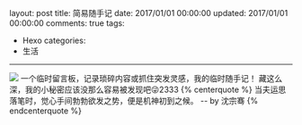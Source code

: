 layout: post
title: 简易随手记
date: 2017/01/01 00:00:00
updated: 2017/01/01 00:00:00
comments: true
tags:
- Hexo
categories:
- 生活

---
<img src="https://eisenhao.coding.net/p/eisenhao/d/eisenhao/git/raw/master/uploads/messageBoard.jpg" class="full-image" />
一个临时留言板，记录琐碎内容或抓住突发灵感，我的临时随手记！
藏这么深，我的小秘密应该没那么容易被发现吧😜2333
<!-- more -->
{% centerquote %}
当夫运思落笔时，觉心手间勃勃欲发之势，便是机神初到之候。
-- by 沈宗骞
{% endcenterquote %}
